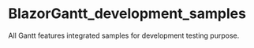 # BlazorGantt_development_samples
All Gantt features integrated samples for development testing purpose.

